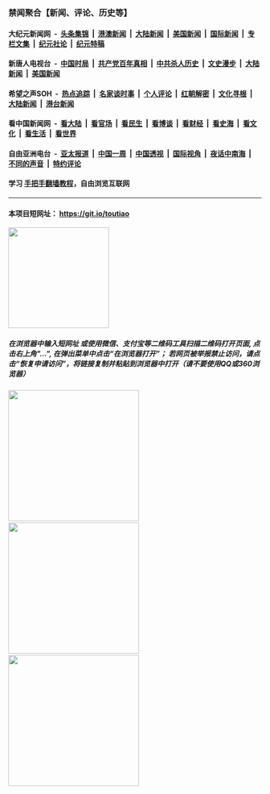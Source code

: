 ### 禁闻聚合【新闻、评论、历史等】

#### 大纪元新闻网 &nbsp;-&nbsp; [头条集锦](indexes/E头条集锦.md?t=02052111) &nbsp;|&nbsp; [港澳新闻](indexes/E港澳新闻.md?t=02052111)  &nbsp;|&nbsp; [大陆新闻](indexes/E大陆新闻.md?t=02052111) &nbsp;|&nbsp; [美国新闻](indexes/E美国新闻.md?t=02052111) &nbsp;|&nbsp; [国际新闻](indexes/E国际新闻.md?t=02052111) &nbsp;|&nbsp; [专栏文集](indexes/E专栏文集.md?t=02052111) &nbsp;|&nbsp; [纪元社论](indexes/E纪元社论.md?t=02052111) &nbsp;|&nbsp; [纪元特稿](indexes/E纪元特稿.md?t=02052111) 

#### 新唐人电视台 &nbsp;-&nbsp; [中国时局](indexes/N中国时局.md?t=02052111) &nbsp;|&nbsp; [共产党百年真相](indexes/N共产党百年真相.md?t=02052111) &nbsp;|&nbsp; [中共杀人历史](indexes/N中共杀人历史.md?t=02052111) &nbsp;|&nbsp; [文史漫步](indexes/N文史漫步.md?t=02052111) &nbsp;|&nbsp; [大陆新闻](indexes/N大陆新闻.md?t=02052111) &nbsp;|&nbsp; [美国新闻](indexes/N美国新闻.md?t=02052111)

#### 希望之声SOH &nbsp;-&nbsp; [热点追踪](indexes/H热点追踪.md?t=02052111) &nbsp;|&nbsp; [名家谈时事](indexes/H名家谈时事.md?t=02052111) &nbsp;|&nbsp; [个人评论](indexes/H个人评论.md?t=02052111)  &nbsp;|&nbsp; [红朝解密](indexes/H红朝解密.md?t=02052111) &nbsp;|&nbsp; [文化寻根](indexes/H文化寻根.md?t=02052111) &nbsp;|&nbsp; [大陆新闻](indexes/H大陆新闻.md?t=02052111) &nbsp;|&nbsp; [港台新闻](indexes/H港台新闻.md?t=02052111)

#### 看中国新闻网 &nbsp;-&nbsp; [看大陆](indexes/S看大陆.md?t=02052111) &nbsp;|&nbsp; [看官场](indexes/S看官场.md?t=02052111) &nbsp;|&nbsp; [看民生](indexes/S看民生.md?t=02052111)  &nbsp;|&nbsp; [看博谈](indexes/S看博谈.md?t=02052111) &nbsp;|&nbsp; [看财经](indexes/S看财经.md?t=02052111) &nbsp;|&nbsp; [看史海](indexes/S看史海.md?t=02052111) &nbsp;|&nbsp; [看文化](indexes/S看文化.md?t=02052111) &nbsp;|&nbsp; [看生活](indexes/S看生活.md?t=02052111) &nbsp;|&nbsp; [看世界](indexes/S看世界.md?t=02052111)

#### 自由亚洲电台 &nbsp;-&nbsp; [亚太报道](indexes/R亚太报道.md?t=02052111) &nbsp;|&nbsp; [中国一周](indexes/R中国一周.md?t=02052111) &nbsp;|&nbsp; [中国透视](indexes/R中国透视.md?t=02052111)  &nbsp;|&nbsp; [国际视角](indexes/R国际视角.md?t=02052111) &nbsp;|&nbsp; [夜话中南海](indexes/R夜话中南海.md?t=02052111) &nbsp;|&nbsp; [不同的声音](indexes/R不同的声音.md?t=02052111) &nbsp;|&nbsp; [特约评论](indexes/R特约评论.md?t=02052111)

#### 学习 [手把手翻墙教程](https://github.com/gfw-breaker/guides/wiki)，自由浏览互联网

----

#### 本项目短网址： https://git.io/toutiao
<img src="https://raw.githubusercontent.com/gfw-breaker/banned-news/master/scripts/img/qr.png" width="200px"/>  

##### 在浏览器中输入短网址 或使用微信、支付宝等二维码工具扫描二维码打开页面, 点击右上角"...", 在弹出菜单中点击“在浏览器打开”； 若网页被举报禁止访问，请点击“恢复申请访问”，将链接复制并粘贴到浏览器中打开（请不要使用QQ或360浏览器）

<img src="https://raw.githubusercontent.com/gfw-breaker/banned-news/master/scripts/img/1.png" width="260px"/> &nbsp; <img src="https://raw.githubusercontent.com/gfw-breaker/banned-news/master/scripts/img/2.png" width="260px"/> &nbsp; <img src="https://raw.githubusercontent.com/gfw-breaker/banned-news/master/scripts/img/3.png" width="260px"/>

